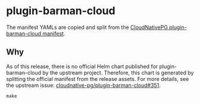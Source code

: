 # plugin-barman-cloud

The manifest YAMLs are copied and split from the [CloudNativePG plugin-barman-cloud manifest][manifest-url].

## Why

As of this release, there is no official Helm chart published for plugin-barman-cloud by the upstream project. Therefore, this chart is
generated by splitting the official manifest from the release assets. For more details, see the upstream issue:
[cloudnative-pg/plugin-barman-cloud#351](https://github.com/cloudnative-pg/plugin-barman-cloud/issues/351).

[manifest-url]: https://github.com/cloudnative-pg/plugin-barman-cloud/releases/download/v0.5.0/manifest.yaml

```shell
make
```
